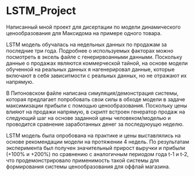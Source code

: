 # LSTM_Project

Написанный мной проект для дисертации по модели динамического ценообразования для Максидома на примере одного товара.

LSTM модель обучалась на недельных данных по продажам за последние три года. 
Подробнее о используемых факторах можно посмотреть в эксель файле с генерирвоанными данными. Поскольку данные о продажах являются коммерческой тайной, на основе модели обученной на реальных данных я нагенерировал данные, которые включают в себя зависитмости с реальных данных, но не отражают их напрямую.

В Питоновском файле написана симуляция/демонстрация системы, которая предлагает  попробовать свои силы в обходе модели в задаче максимизации прибыли с помощью ценообразования.
Поскольку цены влияют на продажи напрямую, в скрипт встроен генератор продаж на следующий шаг на основе заданной цены человеком/моделью и проводится сравнение заработанных денег за последуюущю неделю.

LSTM модель была опробована на практике и цены выставлялись на основе рекомендации модели на протяжении 4 недель.
По результатам эксперимента был получен значительный прирост выручки и прибыли (+100% и +200%) по сравнению с аналогичным периодом года t-1 и t-2, что продемонстрировало применимость такой системы для формирования системы ценообразования для оффлай магазина.

